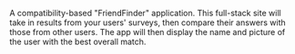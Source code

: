 A compatibility-based "FriendFinder" application. This full-stack site will take in results from your users' surveys, then compare their answers with those from other users. The app will then display the name and picture of the user with the best overall match.

<src href= "https://drive.google.com/file/d/1sHDiOv6PkF_1fPiNQxxJtyD7BUCi0gz4/view">
